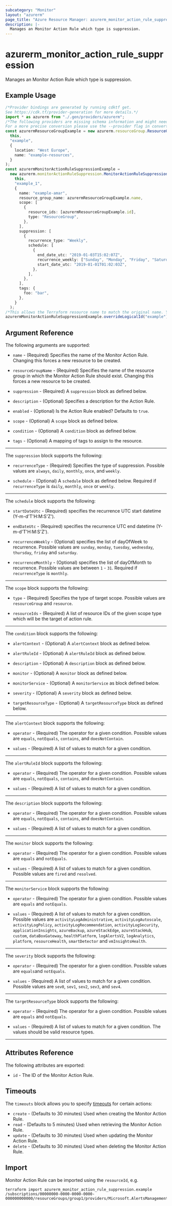```yaml
---
subcategory: "Monitor"
layout: "azurerm"
page_title: "Azure Resource Manager: azurerm_monitor_action_rule_suppression"
description: |-
  Manages an Monitor Action Rule which type is suppression.
---
```


# azurerm\_monitor\_action\_rule\_suppression

Manages an Monitor Action Rule which type is suppression.

## Example Usage

```typescript
/*Provider bindings are generated by running cdktf get.
See https://cdk.tf/provider-generation for more details.*/
import * as azurerm from "./.gen/providers/azurerm";
/*The following providers are missing schema information and might need manual adjustments to synthesize correctly: azurerm.
For a more precise conversion please use the --provider flag in convert.*/
const azurermResourceGroupExample = new azurerm.resourceGroup.ResourceGroup(
  this,
  "example",
  {
    location: "West Europe",
    name: "example-resources",
  }
);
const azurermMonitorActionRuleSuppressionExample =
  new azurerm.monitorActionRuleSuppression.MonitorActionRuleSuppression(
    this,
    "example_1",
    {
      name: "example-amar",
      resource_group_name: azurermResourceGroupExample.name,
      scope: [
        {
          resource_ids: [azurermResourceGroupExample.id],
          type: "ResourceGroup",
        },
      ],
      suppression: [
        {
          recurrence_type: "Weekly",
          schedule: [
            {
              end_date_utc: "2019-01-03T15:02:07Z",
              recurrence_weekly: ["Sunday", "Monday", "Friday", "Saturday"],
              start_date_utc: "2019-01-01T01:02:03Z",
            },
          ],
        },
      ],
      tags: {
        foo: "bar",
      },
    }
  );
/*This allows the Terraform resource name to match the original name. You can remove the call if you don't need them to match.*/
azurermMonitorActionRuleSuppressionExample.overrideLogicalId("example");

```

## Argument Reference

The following arguments are supported:

*   `name` - (Required) Specifies the name of the Monitor Action Rule. Changing this forces a new resource to be created.

*   `resourceGroupName` - (Required) Specifies the name of the resource group in which the Monitor Action Rule should exist. Changing this forces a new resource to be created.

*   `suppression` - (Required) A `suppression` block as defined below.

*   `description` - (Optional) Specifies a description for the Action Rule.

*   `enabled` - (Optional) Is the Action Rule enabled? Defaults to `true`.

*   `scope` - (Optional) A `scope` block as defined below.

*   `condition` - (Optional) A `condition` block as defined below.

*   `tags` - (Optional) A mapping of tags to assign to the resource.

***

The `suppression` block supports the following:

*   `recurrenceType` - (Required) Specifies the type of suppression. Possible values are `always`, `daily`, `monthly`, `once`, and `weekly`.

*   `schedule` - (Optional) A `schedule` block as defined below. Required if `recurrenceType` is `daily`, `monthly`, `once` or `weekly`.

***

The `schedule` block supports the following:

*   `startDateUtc` - (Required) specifies the recurrence UTC start datetime (Y-m-d'T'H:M:S'Z').

*   `endDateUtc` - (Required) specifies the recurrence UTC end datetime (Y-m-d'T'H:M:S'Z').

*   `recurrenceWeekly` - (Optional) specifies the list of dayOfWeek to recurrence. Possible values are `sunday`, `monday`, `tuesday`, `wednesday`, `thursday`, `friday` and `saturday`.

*   `recurrenceMonthly` - (Optional) specifies the list of dayOfMonth to recurrence. Possible values are between `1` - `31`. Required if `recurrenceType` is `monthly`.

***

The `scope` block supports the following:

*   `type` - (Required) Specifies the type of target scope. Possible values are `resourceGroup` and `resource`.

*   `resourceIds` - (Required) A list of resource IDs of the given scope type which will be the target of action rule.

***

The `condition` block supports the following:

*   `alertContext` - (Optional) A `alertContext` block as defined below.

*   `alertRuleId` - (Optional) A `alertRuleId` block as defined below.

*   `description` - (Optional) A `description` block as defined below.

*   `monitor` - (Optional) A `monitor` block as defined below.

*   `monitorService` - (Optional) A `monitorService` as block defined below.

*   `severity` - (Optional) A `severity` block as defined below.

*   `targetResourceType` - (Optional) A `targetResourceType` block as defined below.

***

The `alertContext` block supports the following:

*   `operator` - (Required) The operator for a given condition. Possible values are `equals`, `notEquals`, `contains`, and `doesNotContain`.

*   `values` - (Required) A list of values to match for a given condition.

***

The `alertRuleId` block supports the following:

*   `operator` - (Required) The operator for a given condition. Possible values are `equals`, `notEquals`, `contains`, and `doesNotContain`.

*   `values` - (Required) A list of values to match for a given condition.

***

The `description` block supports the following:

*   `operator` - (Required) The operator for a given condition. Possible values are `equals`, `notEquals`, `contains`, and `doesNotContain`.

*   `values` - (Required) A list of values to match for a given condition.

***

The `monitor` block supports the following:

*   `operator` - (Required) The operator for a given condition. Possible values are `equals` and `notEquals`.

*   `values` - (Required) A list of values to match for a given condition. Possible values are `fired` and `resolved`.

***

The `monitorService` block supports the following:

*   `operator` - (Required) The operator for a given condition. Possible values are `equals` and `notEquals`.

*   `values` - (Required) A list of values to match for a given condition. Possible values are `activityLogAdministrative`, `activityLogAutoscale`, `activityLogPolicy`, `activityLogRecommendation`, `activityLogSecurity`, `applicationInsights`, `azureBackup`, `azureStackEdge`, `azureStackHub`, `custom`, `dataBoxGateway`, `healthPlatform`, `logAlertsV2`, `logAnalytics`, `platform`, `resourceHealth`, `smartDetector` and `vmInsightsHealth`.

***

The `severity` block supports the following:

*   `operator` - (Required) The operator for a given condition. Possible values are `equals`and `notEquals`.

*   `values` - (Required) A list of values to match for a given condition. Possible values are `sev0`, `sev1`, `sev2`, `sev3`, and `sev4`.

***

The `targetResourceType` block supports the following:

*   `operator` - (Required) The operator for a given condition. Possible values are `equals` and `notEquals`.

*   `values` - (Required) A list of values to match for a given condition. The values should be valid resource types.

***

## Attributes Reference

The following attributes are exported:

* `id` - The ID of the Monitor Action Rule.

## Timeouts

The `timeouts` block allows you to specify [timeouts](https://www.terraform.io/language/resources/syntax#operation-timeouts) for certain actions:

* `create` - (Defaults to 30 minutes) Used when creating the Monitor Action Rule.
* `read` - (Defaults to 5 minutes) Used when retrieving the Monitor Action Rule.
* `update` - (Defaults to 30 minutes) Used when updating the Monitor Action Rule.
* `delete` - (Defaults to 30 minutes) Used when deleting the Monitor Action Rule.

## Import

Monitor Action Rule can be imported using the `resourceId`, e.g.

```shell
terraform import azurerm_monitor_action_rule_suppression.example /subscriptions/00000000-0000-0000-0000-000000000000/resourceGroups/group1/providers/Microsoft.AlertsManagement/actionRules/actionRule1
```
